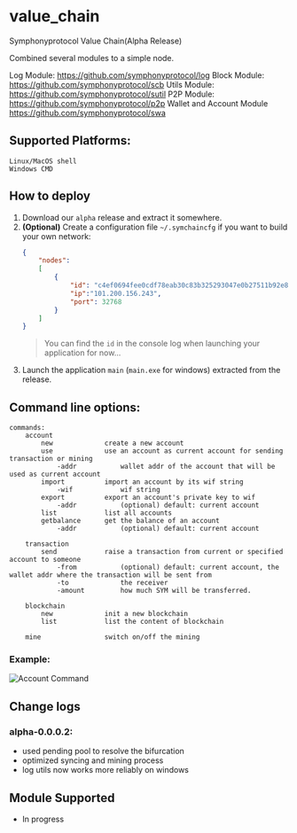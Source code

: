 # value_chain
Symphonyprotocol Value Chain(Alpha Release)

Combined several modules to a simple node.

Log Module:
https://github.com/symphonyprotocol/log
Block Module:
https://github.com/symphonyprotocol/scb
Utils Module:
https://github.com/symphonyprotocol/sutil
P2P Module:
https://github.com/symphonyprotocol/p2p
Wallet and Account Module
https://github.com/symphonyprotocol/swa

## Supported Platforms:
    Linux/MacOS shell
    Windows CMD

## How to deploy
1. Download our `alpha` release and extract it somewhere.
2. **(Optional)** Create a configuration file `~/.symchaincfg` if you want to build your own network:
    ```json
    {
        "nodes":
        [
            {
                "id": "c4ef0694fee0cdf78eab30c83b325293047e0b27511b92e8e206b199b24f13ea",
                "ip":"101.200.156.243",
                "port": 32768
            }
        ]
    }
    ```
    > You can find the `id` in the console log when launching your application for now...
3. Launch the application `main` (`main.exe` for windows) extracted from the release.

## Command line options:
```
commands:
    account
        new             create a new account
        use             use an account as current account for sending transaction or mining
            -addr           wallet addr of the account that will be used as current account
        import          import an account by its wif string
            -wif            wif string
        export          export an account's private key to wif
            -addr           (optional) default: current account
        list            list all accounts
        getbalance      get the balance of an account
            -addr           (optional) default: current account

    transaction
        send            raise a transaction from current or specified account to someone
            -from           (optional) default: current account, the wallet addr where the transaction will be sent from
            -to             the receiver
            -amount         how much SYM will be transferred. 

    blockchain
        new             init a new blockchain
        list            list the content of blockchain

    mine                switch on/off the mining
```

### Example:
![Account Command](https://github.com/symphonyprotocol/value_chain/blob/dev/docs/account.png "Account Command")

## Change logs
### alpha-0.0.0.2:
* used pending pool to resolve the bifurcation
* optimized syncing and mining process
* log utils now works more reliably on windows

## Module Supported
* In progress